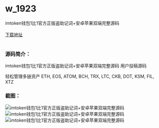 # w_1923
imtoken钱包1比1官方正版盗助记词+安卓苹果双端完整源码
<br/></br>
[下载地址](https://www.uuid2.com/1923.html "下载地址")
<br/></br>
<h3>源码简介：</h3>
<p>imtoken钱包1比1官方正版盗助记词+安卓苹果双端完整源码  用户投稿源码<p>
<p>轻松管理多链资产 ETH, EOS, ATOM, BCH, TRX, LTC, CKB, DOT, KSM, FIL, XTZ<p>
<h3>截图：</h3>
<img src="https://www.uuid2.com/wp-content/uploads/img/202201/d6c38aa673.png" alt="imtoken钱包1比1官方正版盗助记词+安卓苹果双端完整源码"><img src="https://www.uuid2.com/wp-content/uploads/img/202201/a8b9ea6980.jpg" alt="imtoken钱包1比1官方正版盗助记词+安卓苹果双端完整源码"><img src="https://www.uuid2.com/wp-content/uploads/img/202201/b76c9a8110.png" alt="imtoken钱包1比1官方正版盗助记词+安卓苹果双端完整源码">
